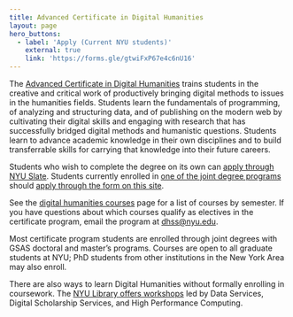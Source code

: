 ```yaml
---
title: Advanced Certificate in Digital Humanities
layout: page
hero_buttons:
  - label: 'Apply (Current NYU students)'
    external: true
    link: 'https://forms.gle/gtwiFxP67e4c6nU16'
---
```


<div class ="container">
<div class ="content" markdown="1">

The [Advanced Certificate in Digital Humanities](https://as.nyu.edu/dhss/advanced-certificate.html) trains
students in the creative and critical work of productively bringing digital methods to issues in the humanities fields.
Students learn the fundamentals of programming,
of analyzing and structuring data, and of publishing on the modern web by cultivating their digital skills and engaging
with research that has successfully bridged digital methods and humanistic questions. Students learn to advance academic
knowledge in their own disciplines and to build transferrable skills for carrying that knowledge into their future careers.

Students who wish to complete the degree on its own can
[apply through NYU Slate](https://www.nyu.edu/admissions/graduate-admissions/humanities.html).
Students currently
enrolled in [one of the joint degree programs](/curriculum/certificate/joint-degrees) should
[apply through the form on this site](https://forms.gle/gtwiFxP67e4c6nU16).

See the [digital humanities courses](/curriculum/courses/) page for a list of courses by semester.
If you have questions about which courses qualify as electives in the certificate program, email the program at [dhss@nyu.edu](mailto:dhss@nyu.edu).

Most certificate program students are enrolled through joint degrees with GSAS doctoral and master’s programs. Courses are open to all graduate students at NYU; PhD students from other institutions in the New York Area may also enroll.

There are also ways to learn Digital Humanities without formally enrolling in coursework.
The [NYU Library offers workshops](https://nyu.libcal.com/) led by Data Services, Digital Scholarship Services, and High Performance Computing.

</div>
</div>